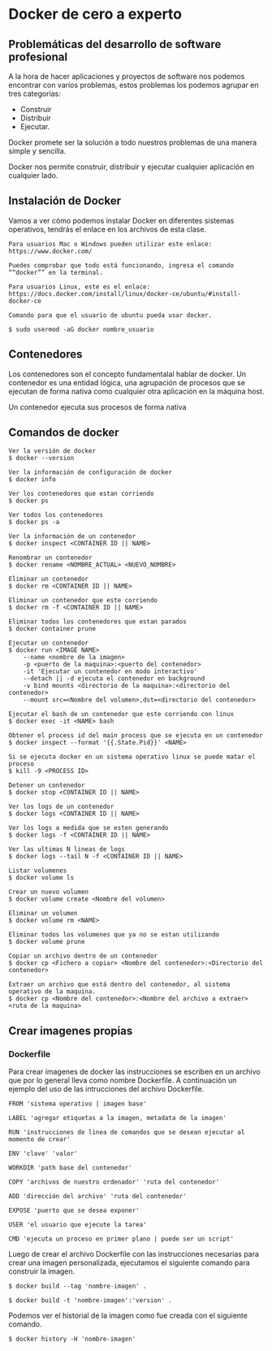 # Docker de cero a experto

## Problemáticas del desarrollo de software profesional

A la hora de hacer aplicaciones y proyectos de software nos podemos encontrar con varios problemas, estos problemas los podemos agrupar en tres categorías:

- Construir
- Distribuir
- Ejecutar.

Docker promete ser la solución a todo nuestros problemas de una manera simple y sencilla.

Docker nos permite construir, distribuir y ejecutar cualquier aplicación en cualquier lado.

## Instalación de Docker

Vamos a ver cómo podemos instalar Docker en diferentes sistemas operativos, tendrás el enlace en los archivos de esta clase.

    Para usuarios Mac o Windows pueden utilizar este enlace:
    https://www.docker.com/

    Puedes comprobar que todo está funcionando, ingresa el comando ““docker”” en la terminal.

    Para usuarios Linux, este es el enlace:
    https://docs.docker.com/install/linux/docker-ce/ubuntu/#install-docker-ce

    Comando para que el usuario de ubuntu pueda usar docker.

    $ sudo usermod -aG docker nombre_usuario

## Contenedores

Los contenedores son el concepto fundamentalal hablar de docker. Un contenedor es una entidad lógica, una agrupación de procesos que se ejecutan de forma nativa como cualquier otra aplicación en la máquina host.

Un contenedor ejecuta sus procesos de forma nativa

## Comandos de docker

    Ver la versión de docker
    $ docker --version

    Ver la información de configuración de docker
    $ docker info

    Ver los contenedores que estan corriendo
    $ docker ps

    Ver todos los contenedores
    $ docker ps -a

    Ver la información de un contenedor
    $ docker inspect <CONTAINER ID || NAME>

    Renombrar un contenedor
    $ docker rename <NOMBRE_ACTUAL> <NUEVO_NOMBRE>

    Eliminar un contenedor
    $ docker rm <CONTAINER ID || NAME>

    Eliminar un contenedor que este corriendo
    $ docker rm -f <CONTAINER ID || NAME>

    Eliminar todos los contenedores que estan parados
    $ docker container prune

    Ejecutar un contenedor
    $ docker run <IMAGE NAME>
        --name <nombre de la imagen>
        -p <puerto de la maquina>:<puerto del contenedor>
        -it 'Ejecutar un contenedor en modo interactivo'
        --detach || -d ejecuta el contenedor en background
        -v bind mounts <directorio de la maquina>:<directorio del contenedor>
        --mount src=<Nombre del volumen>,dst=<directorio del contenedor>

    Ejecutar el bash de un contenedor que este corriendo con linux 
    $ docker exec -it <NAME> bash

    Obtener el process id del main process que se ejecuta en un contenedor
    $ docker inspect --format '{{.State.Pid}}' <NAME>

    Si se ejecuta docker en un sistema operativo linux se puede matar el proceso 
    $ kill -9 <PROCESS ID>

    Detener un contenedor
    $ docker stop <CONTAINER ID || NAME>

    Ver los logs de un contenedor
    $ docker logs <CONTAINER ID || NAME>

    Ver los logs a medida que se esten generando
    $ docker logs -f <CONTAINER ID || NAME>

    Ver las ultimas N lineas de logs
    $ docker logs --tail N -f <CONTAINER ID || NAME>

    Listar volumenes
    $ docker volume ls

    Crear un nuevo volumen
    $ docker volume create <Nombre del volumen>

    Eliminar un volumen
    $ docker volume rm <NAME>

    Eliminar todos los volumenes que ya no se estan utilizando
    $ docker volume prune

    Copiar un archivo dentro de un contenedor
    $ docker cp <Fichero a copiar> <Nombre del contenedor>:<Directorio del contenedor>

    Extraer un archivo que está dentro del contenedor, al sistema operativo de la maquina.
    $ docker cp <Nombre del contenedor>:<Nombre del archivo a extraer> <ruta de la maquina>

## Crear imagenes propias

### Dockerfile

Para crear imagenes de docker las instrucciones se escriben en un archivo que por lo general lleva como nombre Dockerfile. A continuación un ejemplo del uso de las intrucciones del archivo Dockerfile.

```
FROM 'sistema operativo | imagen base'

LABEL 'agregar etiquetas a la imagen, metadata de la imagen'

RUN 'instrucciones de linea de comandos que se desean ejecutar al momento de crear'

ENV 'clave' 'valor'

WORKDIR 'path base del contenedor'

COPY 'archivos de nuestro ordenador' 'ruta del contenedor'

ADD 'dirección del archivo' 'ruta del contenedor'

EXPOSE 'puerto que se desea exponer'

USER 'el usuario que ejecute la tarea'

CMD 'ejecuta un proceso en primer plano | puede ser un script'

```

Luego de crear el archivo Dockerfile con las instrucciones necesarias para crear una imagen personalizada, ejecutamos el siguiente comando para construir la imagen.

    $ docker build --tag 'nombre-imagen' .

    $ docker build -t 'nombre-imagen':'version' .

Podemos ver el historial de la imagen como fue creada con el siguiente comando.

    $ docker history -H 'nombre-imagen'


